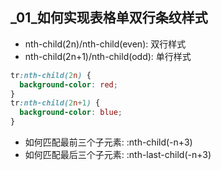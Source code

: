 ## _01_如何实现表格单双行条纹样式
+ nth-child(2n)/nth-child(even): 双行样式
+ nth-child(2n+1)/nth-child(odd): 单行样式
```css
tr:nth-child(2n) {
  background-color: red;
}
tr:nth-child(2n+1) {
  background-color: blue;
}
```
+ 如何匹配最前三个子元素: :nth-child(-n+3)
+ 如何匹配最后三个子元素: :nth-last-child(-n+3)
